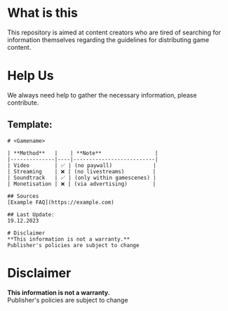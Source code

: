 # What is this
This repository is aimed at content creators who are tired of searching for information themselves regarding the guidelines for distributing game content.

# Help Us
We always need help to gather the necessary information, please contribute.  

## Template:
```
# <Gamename>

| **Method**   |    | **Note**                 |
|--------------|----|--------------------------|
| Video        | ✅ | (no paywall)             |
| Streaming    | ❌ | (no livestreams)         |
| Soundtrack   | ✅ | (only within gamescenes) |
| Monetisation | ❌ | (via advertising)        |

## Sources
[Example FAQ](https://example.com)

## Last Update:
19.12.2023

# Disclaimer
**This information is not a warranty.**  
Publisher's policies are subject to change
```

# Disclaimer
**This information is not a warranty.**  
Publisher's policies are subject to change
